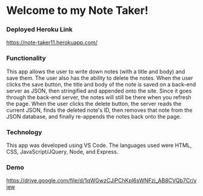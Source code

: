 # Welcome to my Note Taker!

### Deployed Heroku Link 
https://note-taker11.herokuapp.com/ 

### Functionality

This app allows the user to write down notes (with a title and body) and save them. The user also has the ability to delete the notes. 
When the user clicks the save button, the title and body of the note is saved on a back-end server as JSON, then stringified and appended onto the site. 
Since it goes through the back-end server, the notes will still be there when you refresh the page. When the user clicks the delete button, the server reads the current JSON, finds the deleted note's ID, then removes that note from the JSON database, and finally re-appends the notes back onto the page.

### Technology

This app was developed using VS Code. The languages used were HTML, CSS, JavaScript/JQuery, Node, and Express. 

### Demo 

https://drive.google.com/file/d/1qWGwzCJiPChKpl6sWNFzi_AB8CVQb7Cr/view 
